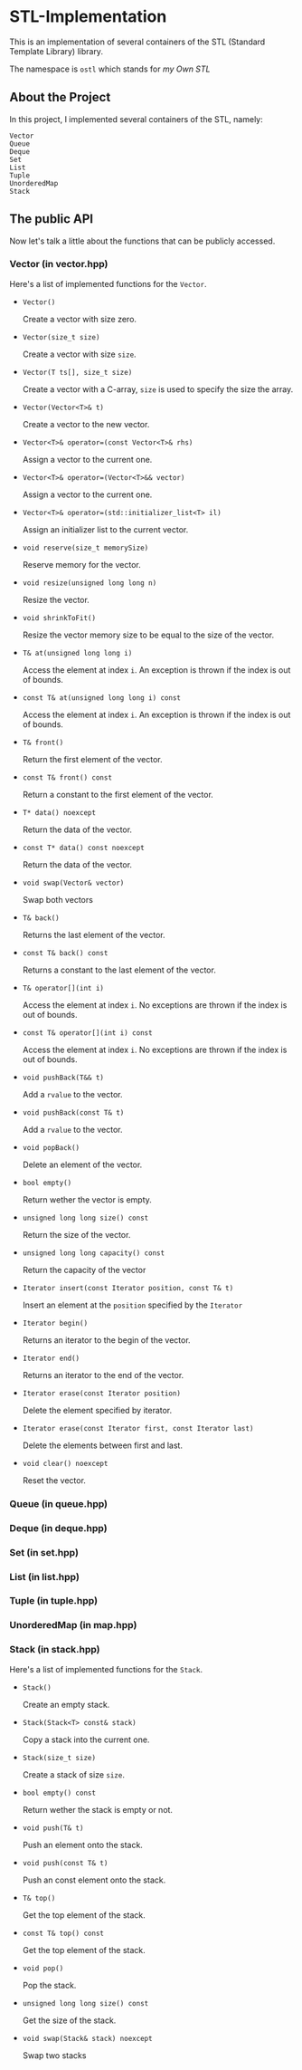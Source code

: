 
# STL-Implementation

This is an implementation of several containers of the STL (Standard Template
Library) library.

The namespace is `ostl` which stands for  *my Own STL*

## About the Project

In this project, I implemented several containers of the STL, namely:

```
Vector
Queue
Deque
Set
List
Tuple
UnorderedMap
Stack
```

## The public API

Now let's talk a little about the functions that can be publicly accessed.

### Vector (in vector.hpp)

Here's a list of implemented functions for the `Vector`.

* `Vector()`
  
  Create a vector with size zero.

* `Vector(size_t size)`

    Create a vector with size `size`.

* `Vector(T ts[], size_t size)`

  Create a vector with a C-array, `size` is used to specify the size the array.

* `Vector(Vector<T>& t)`

  Create a vector to the new vector.

* `Vector<T>& operator=(const Vector<T>& rhs)`

    Assign a vector to the current one.

* `Vector<T>& operator=(Vector<T>&& vector)`

    Assign a vector to the current one.
* `Vector<T>& operator=(std::initializer_list<T> il)`

    Assign an initializer list to the current vector.
    
* `void reserve(size_t memorySize)`

    Reserve memory for the vector.

* `void resize(unsigned long long n)`
  
  Resize the vector.
  
* `void shrinkToFit()`

    Resize the vector memory size to be equal to the size of the vector.

* `T& at(unsigned long long i)`
  
  Access the element at index `i`. An exception is thrown if the index is out of
  bounds.

* `const T& at(unsigned long long i) const`
  
  Access the element at index `i`. An exception is thrown if the index is out of
  bounds.

* `T& front()`

    Return the first element of the vector.
    
* `const T& front() const`

    Return a constant to the first element of the vector.
    
* `T* data() noexcept`
  
  Return the data of the vector.
  
* `const T* data() const noexcept`
  
  Return the data of the vector.

* `void swap(Vector& vector)`

    Swap both vectors
    
* `T& back()`

    Returns the last element of the vector.
    
* `const T& back() const`
  
  Returns a constant to the last element of the vector.


* `T& operator[](int i)`

  Access the element at index `i`. No exceptions are thrown if the index is out of
  bounds.

* `const T& operator[](int i) const`

  Access the element at index `i`. No exceptions are thrown if the index is out of
  bounds.
  
* `void pushBack(T&& t)`

    Add a `rvalue` to the vector.
* `void pushBack(const T& t)`

    Add a `rvalue` to the vector.

* `void popBack()`

    Delete an element of the vector.
* `bool empty()`

    Return wether the vector is empty.
    
* `unsigned long long size() const`
  
  Return the size of the vector.
  
* `unsigned long long capacity() const`

    Return the capacity of the vector
    
* `Iterator insert(const Iterator position, const T& t)`

    Insert an element at the `position` specified by the `Iterator`
    
* `Iterator begin()`

    Returns an iterator to the begin of the vector.
* `Iterator end()`

    Returns an iterator to the end of the vector.

* `Iterator erase(const Iterator position)`

    Delete the element specified by iterator.

* `Iterator erase(const Iterator first, const Iterator last)`

    Delete the elements between first and last.

* `void clear() noexcept`

    Reset the vector.

### Queue (in queue.hpp)

### Deque (in deque.hpp)

### Set (in set.hpp)

### List (in list.hpp)

### Tuple (in tuple.hpp)

### UnorderedMap (in map.hpp)

### Stack (in stack.hpp)

Here's a list of implemented functions for the `Stack`.

* `Stack()`

    Create an empty stack.
    
* `Stack(Stack<T> const& stack)`

    Copy a stack into the current one.

* `Stack(size_t size)`

    Create a stack of size `size`.
    
* `bool empty() const`

    Return wether the stack is empty or not.
    
* `void push(T& t)`

    Push an element onto the stack.

* `void push(const T& t)`

    Push an const element onto the stack.
    
* `T& top()`

    Get the top element of the stack.

* `const T& top() const`

    Get the top element of the stack.

* `void pop()`
  
  Pop the stack.
    
* `unsigned long long size() const`

    Get the size of the stack.
    
* `void swap(Stack& stack) noexcept`

    Swap two stacks
